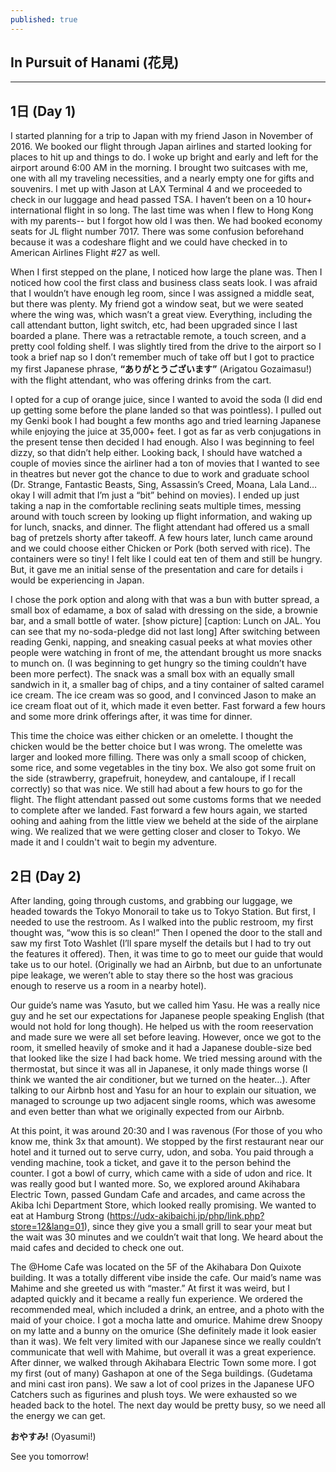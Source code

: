 ```yaml
---
published: true
---
```

## In Pursuit of Hanami (花見)
---
## 1日 (Day 1)

I started planning for a trip to Japan with my friend Jason in November of 2016. We booked our flight through Japan airlines and started looking for places to hit up and things to do. I woke up bright and early and left for the airport around 6:00 AM in the morning. I brought two suitcases with me, one with all my traveling necessities, and a nearly empty one for gifts and souvenirs. I met up with Jason at LAX Terminal 4 and we proceeded to check in our luggage and head passed TSA. I haven’t been on a 10 hour+ international flight in so long. The last time was when I flew to Hong Kong with my parents-- but I forgot how old I was then. We had booked economy seats for JL flight number 7017. There was some confusion beforehand because it was a codeshare flight and we could have checked in to American Airlines Flight #27 as well. 

When I first stepped on the plane, I noticed how large the plane was. Then I noticed how cool the first class and business class seats look. I was afraid that I wouldn’t have enough leg room, since I was assigned a middle seat, but there was plenty. My friend got a window seat, but we were seated where the wing was, which wasn’t a great view. Everything, including the call attendant button, light switch, etc, had been upgraded since I last boarded a plane. There was a retractable remote, a touch screen, and a pretty cool folding shelf. I was slightly tired from the drive to the airport so I took a brief nap so I don’t remember much of  take off but I got to practice my first Japanese phrase, **“ありがとうございます”** (Arigatou Gozaimasu!) with the flight attendant, who was offering drinks from the cart. 

I opted for a cup of orange juice, since I wanted to avoid the soda (I did end up getting some before the plane landed so that was pointless). I pulled out my Genki book I had bought a few months ago and tried learning Japanese while enjoying the juice at 35,000+ feet. I got as far as verb conjugations in the present tense then decided I had enough. Also I was beginning to feel dizzy, so that didn’t help either. Looking back, I should have watched a couple of movies since the airliner had a ton of movies that I wanted to see in theatres but never got the chance to due to work and graduate school (Dr. Strange, Fantastic Beasts, Sing, Assassin’s Creed, Moana, Lala Land…okay I will admit that I’m just a “bit” behind on movies). I ended up just taking a nap in the comfortable reclining seats multiple times, messing around with touch screen by looking up flight information, and waking up for lunch, snacks, and dinner. The flight attendant had offered us a small bag of pretzels shorty after takeoff. A few hours later, lunch came around and we could choose either Chicken or Pork (both served with rice). The containers were so tiny! I felt like I could eat ten of them and still be hungry. But, it gave me an initial sense of the presentation and care for details i would be experiencing in Japan. 

I chose the pork option and along with that was a bun with butter spread, a small box of edamame, a box of salad with dressing on the side, a brownie bar, and a small bottle of water.
[show picture] [caption: Lunch on JAL. You can see that my no-soda-pledge did not last long]
After switching between reading Genki, napping, and sneaking casual peeks at what movies other people were watching in front of me, the attendant brought us more snacks to munch on. (I was beginning to get hungry so the timing couldn’t have been more perfect). The snack was a small box with an equally small sandwich in it, a smaller bag of chips, and a tiny container of salted caramel ice cream. The ice cream was so good, and I convinced Jason to make an ice cream float out of it, which made it even better. Fast forward a few hours and some more drink offerings after, it was time for dinner. 

This time the choice was either chicken or an omelette. I thought the chicken would be the better choice but I was wrong. The omelette was larger and looked more filling. There was only a  small scoop of chicken, some rice, and some vegetables in the tiny box. We also got some fruit on the side (strawberry, grapefruit, honeydew, and cantaloupe, if I recall correctly) so that was nice. We still had about a few hours to go for the flight. The flight attendant passed out some customs forms that we needed to complete after we landed. Fast forward a few hours again, we started oohing and aahing from the little view we beheld at the side of the airplane wing. We realized that we were getting closer and closer to Tokyo. We made it and I couldn't wait to begin my adventure.

## 2日 (Day 2)

After landing, going through customs, and grabbing our luggage, we headed towards the Tokyo Monorail to take us to Tokyo Station. But first, I needed to use the restroom. As I walked into the public restroom, my first thought was, “wow this is so clean!” Then I opened the door to the stall and saw my first Toto Washlet (I’ll spare myself the details but I had to try out the features it offered). Then, it was time to go to meet our guide that would take us to our hotel. (Originally we had an Airbnb, but due to an unfortunate pipe leakage, we weren’t able to stay there so the host was gracious enough to reserve us a room in a nearby hotel). 

Our guide’s name was Yasuto, but we called him Yasu. He was a really nice guy and he set our expectations for Japanese people speaking English (that would not hold for long though). He helped us with the room reeservation and made sure we were all set before leaving. However, once we got to the room, it smelled heavily of smoke and it had a Japanese double-size bed that looked like the size I had back home. We tried messing around with the thermostat, but since it was all in Japanese, it only made things worse (I think we wanted the air conditioner, but we turned on the heater…). After talking to our Airbnb host and Yasu for an hour to explain our situation, we managed to scrounge up two adjacent single rooms, which was awesome and even better than what we originally expected from our Airbnb. 

At this point, it was around 20:30 and I was ravenous (For those of you who know me, think 3x that amount). We stopped by the first restaurant near our hotel and it turned out to serve curry, udon, and soba. You paid through a vending machine, took a ticket, and gave it to the person behind the counter. I got a bowl of curry, which came with a side of udon and rice. It was really good but I wanted more. So, we explored around Akihabara Electric Town, passed Gundam Cafe and arcades, and came across the Akiba Ichi Department Store, which looked really promising. We wanted to eat at Hamburg Strong (https://udx-akibaichi.jp/php/link.php?store=12&lang=01), since they give you a small grill to sear your meat but the wait was 30 minutes and we couldn’t wait that long. We heard about the maid cafes and decided to check one out. 

The @Home Cafe was located on the 5F of the Akihabara Don Quixote building. It was a totally different vibe inside the cafe. Our maid’s name was Mahime and she greeted us with “master.” At first it was weird, but I adapted quickly and it became a really fun experience. We ordered the recommended meal, which included a drink, an entree, and a photo with the maid of your choice. I got a mocha latte and omurice. Mahime drew Snoopy on my latte and a bunny on the omurice (She definitely made it look easier than it was). We felt very limited with our Japanese since we really couldn’t communicate that well with Mahime, but overall it was a great experience. After dinner, we walked through Akihabara Electric Town some more. I got my first (out of many) Gashapon at one of the Sega buildings. (Gudetama and mini cast iron pans). We saw a lot of cool prizes in the Japanese UFO Catchers such as figurines and plush toys.  We were exhausted so we headed back to the hotel. The next day would be pretty busy, so we need all the energy we can get.

**おやすみ!** (Oyasumi!)

See you tomorrow!
